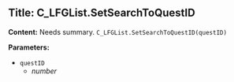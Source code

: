 ## Title: C_LFGList.SetSearchToQuestID

**Content:**
Needs summary.
`C_LFGList.SetSearchToQuestID(questID)`

**Parameters:**
- `questID`
  - *number*